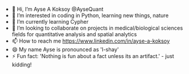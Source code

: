 - 👋 Hi, I’m Ayse A Koksoy @AyseQuant 
- 👀 I’m interested in coding in Python, learning new things, nature
- 🌱 I’m currently learning Cypher 
- 💞️ I’m looking to collaborate on projects in medical/biological sciences fields for quantitative analysis and spatial analytics
- 📫 How to reach me https://www.linkedin.com/in/ayse-a-koksoy
- 😄 My name Ayse is pronounced as 'I-shay'
- ⚡ Fun fact: 'Nothing is fun about a fact unless its an artifact.' - just kidding!

<!---
AyseQuant/AyseQuant is a ✨ special ✨ repository because its `README.md` (this file) appears on your GitHub profile.
You can click the Preview link to take a look at your changes.
--->
